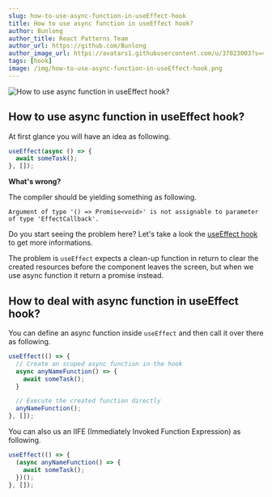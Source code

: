 ```yaml
---
slug: how-to-use-async-function-in-useEffect-hook
title: How to use async function in useEffect hook?
author: Bunlong
author_title: React Patterns Team
author_url: https://github.com/Bunlong
author_image_url: https://avatars1.githubusercontent.com/u/37023003?s=400&u=0049c6773040efb265cdf622076305f8b47facec&v=4
tags: [hook]
image: /img/how-to-use-async-function-in-useEffect-hook.png
---
```


![How to use async function in useEffect hook?](/img/how-to-use-async-function-in-useEffect-hook.png "How to use async function in useEffect hook?")

## How to use async function in useEffect hook?

At first glance you will have an idea as following.

```jsx
useEffect(async () => {
  await someTask();
}, []);
```

**What's wrong?**

The compiler should be yielding something as following.

```
Argument of type '() => Promise<void>' is not assignable to parameter of type 'EffectCallback'.
```

<!--truncate-->

Do you start seeing the problem here? Let's take a look the [useEffect hook](https://reactjs.org/docs/hooks-reference.html#useeffect) to get more informations.

The problem is `useEffect` expects a clean-up function in return to clear the created resources before the component leaves the screen, but when we use async function it return a promise instead. 

## How to deal with async function in useEffect hook?

You can define an async function inside `useEffect` and then call it over there as following.

```jsx
useEffect(() => {
  // Create an scoped async function in the hook
  async anyNameFunction() => {
    await someTask();
  }

  // Execute the created function directly
  anyNameFunction();
}, []);
```

You can also us an IIFE (Immediately Invoked Function Expression) as following.

```jsx
useEffect(() => {
  (async anyNameFunction() => {
    await someTask();
  })();
}, []);
```
